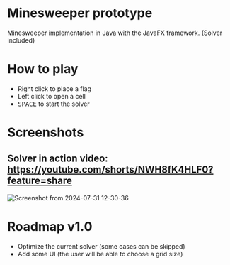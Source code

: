 # Minesweeper prototype
Minesweeper implementation in Java with the JavaFX framework. (Solver included)

# How to play
* Right click to place a flag
* Left click to open a cell
* <kbd>SPACE</kbd> to start the solver

# Screenshots
**Solver in action video:** https://youtube.com/shorts/NWH8fK4HLF0?feature=share
---
![Screenshot from 2024-07-31 12-30-36](https://github.com/user-attachments/assets/afdc9d06-3236-4354-ab97-2088d3c185a1)

# Roadmap v1.0
* Optimize the current solver (some cases can be skipped)
* Add some UI (the user will be able to choose a grid size)

